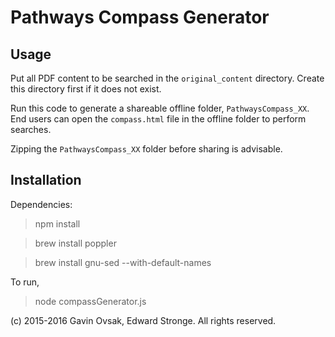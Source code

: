 

# Pathways Compass Generator

## Usage

Put all PDF content to be searched in the `original_content` directory. Create this directory first
if it does not exist.

Run this code to generate a shareable offline folder, `PathwaysCompass_XX`. End users can open
the `compass.html` file in the offline folder to perform searches.

Zipping the `PathwaysCompass_XX` folder before sharing is advisable.

## Installation

Dependencies:

> npm install

> brew install poppler

> brew install gnu-sed --with-default-names

To run,

> node compassGenerator.js

(c) 2015-2016 Gavin Ovsak, Edward Stronge. All rights reserved.
